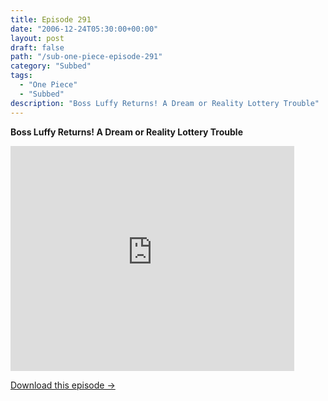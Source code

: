```yaml
---
title: Episode 291
date: "2006-12-24T05:30:00+00:00"
layout: post
draft: false
path: "/sub-one-piece-episode-291"
category: "Subbed"
tags:
  - "One Piece"
  - "Subbed"
description: "Boss Luffy Returns! A Dream or Reality Lottery Trouble"
---
```


**Boss Luffy Returns! A Dream or Reality Lottery Trouble**

<iframe width="640" height="360" src="https://www.rapidvideo.com/e/FXQHSQZNBV" frameborder="0" marginwidth=0 marginheight=0 scrolling=no allowfullscreen style="max-width:90%;"></iframe>

<a href="http://ouo.io/qs/eCodkFEQ?s=https://www.rapidvideo.com/d/FXQHSQZNBV" class="styled_a">Download this episode →</a>

